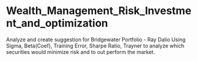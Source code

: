 # Wealth_Management_Risk_Investment_and_optimization
Analyze and create suggestion for Bridgewater Portfolio - Ray Dalio
Using Sigma, Beta(Coef), Training Error, Sharpe Ratio, Trayner to analyze which securities would
minimize risk and to out perform the market. 
